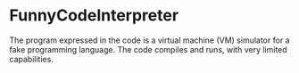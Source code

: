 # FunnyCodeInterpreter
The program expressed in the code is a virtual machine (VM) simulator for a fake programming language. The code compiles and runs, with very limited capabilities.
